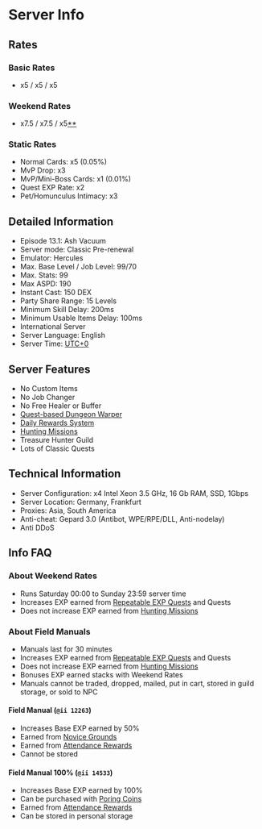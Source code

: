# Server Info

## Rates

### Basic Rates
- x5 / x5 / x5

### Weekend Rates
- x7.5 / x7.5 / x5[**](#about-weekend-rates)

### Static Rates
- Normal Cards: x5 (0.05%)
- MvP Drop: x3
- MvP/Mini-Boss Cards: x1 (0.01%)
- Quest EXP Rate: x2
- Pet/Homunculus Intimacy: x3

## Detailed Information
- Episode 13.1: Ash Vacuum
- Server mode: Classic Pre-renewal
- Emulator: Hercules
- Max. Base Level / Job Level: 99/70
- Max. Stats: 99
- Max ASPD: 190
- Instant Cast: 150 DEX
- Party Share Range: 15 Levels
- Minimum Skill Delay: 200ms
- Minimum Usable Items Delay: 100ms
- International Server
- Server Language: English
- Server Time: [UTC+0](https://dayspedia.com/time/zones/utc+0/)

## Server Features
- No Custom Items
- No Job Changer
- No Free Healer or Buffer
- [Quest-based Dungeon Warper](Warper_System.md)
- [Daily Rewards System](Attendance_System.md)
- [Hunting Missions](Hunting_Mission.md)
- Treasure Hunter Guild
- Lots of Classic Quests

## Technical Information
- Server Configuration: x4 Intel Xeon 3.5 GHz, 16 Gb RAM, SSD, 1Gbps
- Server Location: Germany, Frankfurt
- Proxies: Asia, South America
- Anti-cheat: Gepard 3.0 (Antibot, WPE/RPE/DLL, Anti-nodelay)
- Anti DDoS

## Info FAQ

### About Weekend Rates
- Runs Saturday 00:00 to Sunday 23:59 server time 
- Increases EXP earned from [Repeatable EXP Quests](Repeatable_Quests.md) and Quests
- Does not increase EXP earned from [Hunting Missions](Hunting_Mission.md)

### About Field Manuals
- Manuals last for 30 minutes
- Increases EXP earned from [Repeatable EXP Quests](Repeatable_Quests.md) and Quests
- Does not increase EXP earned from [Hunting Missions](Hunting_Mission.md)
- Bonuses EXP earned stacks with Weekend Rates
- Manuals cannot be traded, dropped, mailed, put in cart, stored in guild storage, or sold to NPC 

#### Field Manual (`@ii 12263`)
- Increases Base EXP earned by 50%
- Earned from [Novice Grounds](Remastered_Novice_Location.md)
- Earned from [Attendance Rewards](Attendance_System.md)
- Cannot be stored
  
#### Field Manual 100% (`@ii 14533`)
- Increases Base EXP earned by 100%
- Can be purchased with [Poring Coins](Poring_Coins_System.md)
- Earned from [Attendance Rewards](Attendance_System.md)
- Can be stored in personal storage